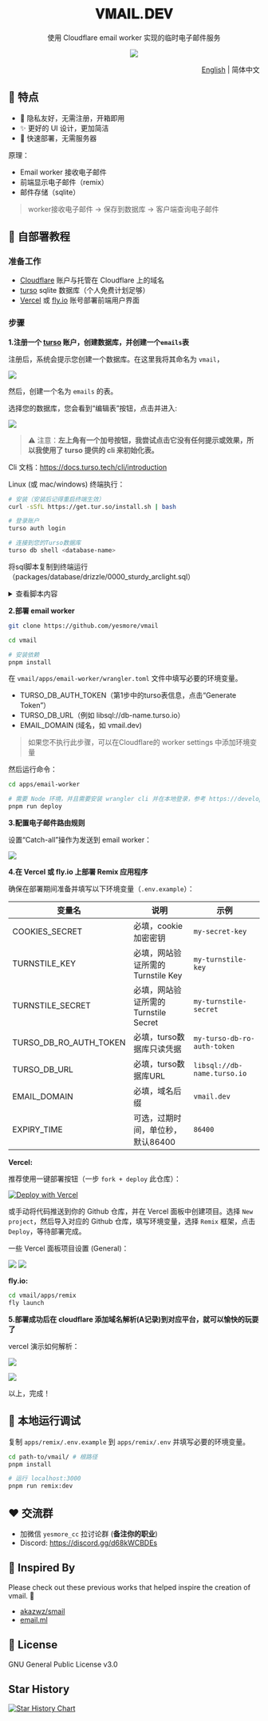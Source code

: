 
<div align="center">
  <h1>𝐕𝐌𝐀𝐈𝐋.𝐃𝐄𝐕</h1>
  <p>使用 Cloudflare email worker 实现的临时电子邮件服务</p>
  <img src="https://img.inke.app/file/beb0212f96c6cd37eaeb8.jpg"/>
</div>

<p align="right"><a href="https://github.com/yesmore/vmail/blob/main/README_en.md">English</a> | 简体中文</p>

## 🌈 特点

- 🎯 隐私友好，无需注册，开箱即用
- ✨ 更好的 UI 设计，更加简洁
- 🚀 快速部署，无需服务器

原理：

- Email worker 接收电子邮件
- 前端显示电子邮件（remix）
- 邮件存储（sqlite）

> worker接收电子邮件 -> 保存到数据库 -> 客户端查询电子邮件

## 👋 自部署教程

### 准备工作

- [Cloudflare](https://dash.cloudflare.com/) 账户与托管在 Cloudflare 上的域名
- [turso](https://turso.tech) sqlite 数据库（个人免费计划足够）
- [Vercel](https://vercel.com) 或 [fly.io](https://fly.io) 账号部署前端用户界面

### 步骤

**1.注册一个 [turso](https://turso.tech) 账户，创建数据库，并创建一个`emails`表**

注册后，系统会提示您创建一个数据库。在这里我将其命名为 `vmail`，

![](https://img.inke.app/file/3773b481c78c9087140b1.png) 

然后，创建一个名为 `emails` 的表。

选择您的数据库，您会看到“编辑表”按钮，点击并进入:

![](https://img.inke.app/file/d49086f9b450edd5a2cef.png) 

> ⚠️ 注意：**左上角有一个加号按钮，我尝试点击它没有任何提示或效果，所以我使用了 turso 提供的 cli 来初始化表。**

Cli 文档：https://docs.turso.tech/cli/introduction 

Linux (或 mac/windows) 终端执行：

```bash
# 安装（安装后记得重启终端生效）
curl -sSfL https://get.tur.so/install.sh | bash

# 登录账户
turso auth login

# 连接到您的Turso数据库
turso db shell <database-name>
```

将sql脚本复制到终端运行（packages/database/drizzle/0000_sturdy_arclight.sql）

<details>
<summary>查看脚本内容</summary>
<pre ><code>CREATE TABLE `emails` (
 `id` text PRIMARY KEY NOT NULL,
 `message_from` text NOT NULL,
 `message_to` text NOT NULL,
 `headers` text NOT NULL,
 `from` text NOT NULL,
 `sender` text,
 `reply_to` text,
 `delivered_to` text,
 `return_path` text,
 `to` text,
 `cc` text,
 `bcc` text,
 `subject` text,
 `message_id` text NOT NULL,
 `in_reply_to` text,
 `references` text,
 `date` text,
 `html` text,
 `text` text,
 `created_at` integer NOT NULL,
 `updated_at` integer NOT NULL
);
</code></pre>
</details>

**2.部署 email worker**

```bash
git clone https://github.com/yesmore/vmail

cd vmail

# 安装依赖
pnpm install
```

在 `vmail/apps/email-worker/wrangler.toml` 文件中填写必要的环境变量。

- TURSO_DB_AUTH_TOKEN（第1步中的turso表信息，点击“Generate Token”）
- TURSO_DB_URL（例如 libsql://db-name.turso.io）
- EMAIL_DOMAIN (域名，如 vmail.dev)
  
> 如果您不执行此步骤，可以在Cloudflare的 worker settings 中添加环境变量

然后运行命令：

```bash
cd apps/email-worker

# 需要 Node 环境，并且需要安装 wrangler cli 并在本地登录，参考 https://developers.cloudflare.com/workers/wrangler/install-and-update
pnpm run deploy
```

**3.配置电子邮件路由规则**

设置“Catch-all”操作为发送到 email worker：

![](https://img.inke.app/file/fa39163411cd35fad0a7f.png) 

**4.在 Vercel 或 fly.io 上部署 Remix 应用程序**

确保在部署期间准备并填写以下环境变量（`.env.example`）：

| 变量名                 | 说明                                 | 示例                        |
| ---------------------- | ------------------------------------ | --------------------------- |
| COOKIES_SECRET         | 必填，cookie加密密钥                 | `my-secret-key`             |
| TURNSTILE_KEY          | 必填，网站验证所需的Turnstile Key    | `my-turnstile-key`          |
| TURNSTILE_SECRET       | 必填，网站验证所需的Turnstile Secret | `my-turnstile-secret`       |
| TURSO_DB_RO_AUTH_TOKEN | 必填，turso数据库只读凭据            | `my-turso-db-ro-auth-token` |
| TURSO_DB_URL           | 必填，turso数据库URL                 | `libsql://db-name.turso.io` |
| EMAIL_DOMAIN           | 必填，域名后缀                       | `vmail.dev`                 |
| EXPIRY_TIME            | 可选，过期时间，单位秒，默认86400    | `86400`                     |

**Vercel:** 

推荐使用一键部署按钮（一步 `fork + deploy` 此仓库）：

[![Deploy with Vercel](https://vercel.com/button)](https://vercel.com/new/clone?repository-link=https%3A%2F%2Fgithub.com%2Fyesmore%2Fvmail&env=COOKIES_SECRET&env=TURNSTILE_KEY&env=TURNSTILE_SECRET&env=TURSO_DB_RO_AUTH_TOKEN&env=TURSO_DB_URL&env=EMAIL_DOMAIN&project-name=vmail&repository-name=vmail)

或手动将代码推送到你的 Github 仓库，并在 Vercel 面板中创建项目。选择 `New project`，然后导入对应的 Github 仓库，填写环境变量，选择 `Remix` 框架，点击 `Deploy`，等待部署完成。

一些 Vercel 面板项目设置 (General)：

![](https://img.inke.app/file/573f842ccbefdf8daf319.png)
![](https://img.inke.app/file/36c1566d8c27735bb097d.png)

**fly.io:** 

```bash
cd vmail/apps/remix 
fly launch
```
  
**5.部署成功后在 cloudflare 添加域名解析(A记录)到对应平台，就可以愉快的玩耍了**

vercel 演示如何解析：

![](https://img.inke.app/file/245b71636cd16afcf93c7.png)

![](https://img.inke.app/file/e10af19334fd6a13b7d2e.png)

以上，完成！

## 🔨 本地运行调试

复制 `apps/remix/.env.example` 到 `apps/remix/.env` 并填写必要的环境变量。

```bash
cd path-to/vmail/ # 根路径
pnpm install

# 运行 localhost:3000
pnpm run remix:dev
```

## ❤️ 交流群

- 加微信 `yesmore_cc` 拉讨论群 (**备注你的职业**)
- Discord: https://discord.gg/d68kWCBDEs

## 🎨 Inspired By

Please check out these previous works that helped inspire the creation of vmail. 🙏

- [akazwz/smail](https://github.com/akazwz/smail)
- [email.ml](email.ml)

## 📝 License

GNU General Public License v3.0

## Star History

[![Star History Chart](https://api.star-history.com/svg?repos=yesmore/vmail&type=Date)](https://star-history.com/#yesmore/vmail&Date)
